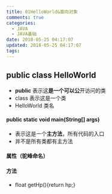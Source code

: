 ```yaml
---
title: 01HelloWorld&面向对象
comments: true
categories:
  - JAVA
  - JAVA基础
date: 2018-05-25 04:17:07
updated: 2018-05-25 04:17:07
tags:
---
```


## public class HelloWorld
- **public** 表示这**是一个可以公**开访问的类
- class 表示这是一个类
- HelloWorld 类名

#### public static void main(String[] args)  
- 表示这是一个**主方法**，所有代码的入口
- 并不是所有类都有主方法

#### 属性（驼峰命名）
#### 方法 
- float getHp(){return hp;}